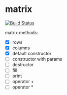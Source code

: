 # matrix

[![Build Status](https://travis-ci.org/djabri1422/matrix.svg?branch=master)](https://travis-ci.org/justcppdeveloper/matrix)

matrix methods:
- [x] rows
- [x] columns
- [x] default constructor
- [ ] constructor with params
- [ ] destructor
- [ ] fill
- [ ] print
- [ ] operator +
- [ ] operator *
